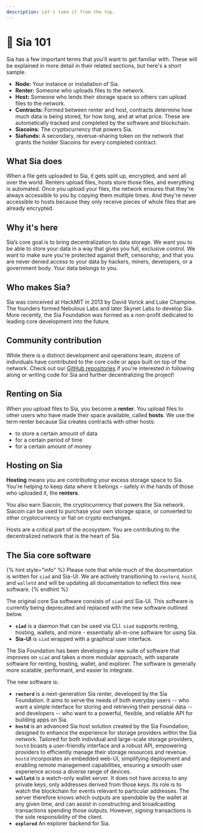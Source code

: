 ```yaml
---
description: Let's take it from the top.
---
```


# 🚧 Sia 101

Sia has a few important terms that you'll want to get familiar with. These will be explained in more detail in their related sections, but here's a short sample.

* **Node:** Your instance or installation of Sia.
* **Renter:** Someone who uploads files to the network.
* **Host:** Someone who lends their storage space so others can upload files to the network.
* **Contracts:** Formed between renter and host, contracts determine how much data is being stored, for how long, and at what price. These are automatically tracked and completed by the software and blockchain.
* **Siacoins:** The cryptocurrency that powers Sia.
* **Siafunds:** A secondary, revenue-sharing token on the network that grants the holder Siacoins for every completed contract.

## What Sia does

When a file gets uploaded to Sia, it gets split up, encrypted, and sent all over the world. Renters upload files, hosts store those files, and everything is automated. Once you upload your files, the network ensures that they're always accessible to you by copying them multiple times. And they're never accessible to hosts because they only receive pieces of whole files that are already encrypted.

## Why it's here

Sia’s core goal is to bring decentralization to data storage. We want you to be able to store your data in a way that gives you full, exclusive control. We want to make sure you're protected against theft, censorship, and that you are never denied access to your data by hackers, miners, developers, or a government body. Your data belongs to you.

## Who makes Sia?

Sia was conceived at HackMIT in 2013 by David Vorick and Luke Champine. The founders formed Nebulous Labs and later Skynet Labs to develop Sia. More recently, the Sia Foundation was formed as a non-profit dedicated to leading core development into the future.

## Community contribution

While there is a distinct development and operations team, dozens of individuals have contributed to the core code or apps built on top of the network. Check out our [GitHub repositories](https://github.com/SiaFoundation) if you're interested in following along or writing code for Sia and further decentralizing the project!

## **Renting on Sia**

When you upload files to Sia, you become a **renter**. You upload files to other users who have made their space available, called **hosts**. We use the term renter because Sia creates contracts with other hosts:

* to store a certain amount of data
* for a certain period of time
* for a certain amount of money

## Hosting on Sia

**Hosting** means you are contributing your excess storage space to Sia. You're helping to keep data where it belongs – safely in the hands of those who uploaded it, the **renters**.

You also earn Siacoin, the cryptocurrency that powers the Sia network. Siacoin can be used to purchase your own storage space, or converted to other cryptocurrency or fiat on crypto exchanges.

Hosts are a critical part of the ecosystem. You are contributing to the decentralized network that is the heart of Sia.

## The Sia core software

{% hint style="info" %}
Please note that while much of the documentation is written for `siad` and Sia-UI. We are actively transitioning to `renterd`, `hostd`, and `walletd` and will be updating all documentation to reflect this new software.
{% endhint %}

The original core Sia software consists of `siad` and Sia-UI. This software is currently being deprecated and replaced with the new software outlined below.

* **`siad`** is a daemon that can be used via CLI. `siad` supports renting, hosting, wallets, and more - essentially all-in-one software for using Sia.&#x20;
* **Sia-UI** is `siad` wrapped with a graphical user interface.

The Sia Foundation has been developing a new suite of software that improves on `siad` and takes a more modular approach, with separate software for renting, hosting, wallet, and explorer. The software is generally more scalable, performant, and easier to integrate.

The new software is:

* **`renterd`** is a next-generation Sia renter, developed by the Sia Foundation. It aims to serve the needs of both everyday users -- who want a simple interface for storing and retrieving their personal data -- and developers -- who want to a powerful, flexible, and reliable API for building apps on Sia.&#x20;
* **`hostd`** is an advanced Sia host solution created by the Sia Foundation, designed to enhance the experience for storage providers within the Sia network. Tailored for both individual and large-scale storage providers, `hostd` boasts a user-friendly interface and a robust API, empowering providers to efficiently manage their storage resources and revenue. `hostd` incorporates an embedded web-UI, simplifying deployment and enabling remote management capabilities, ensuring a smooth user experience across a diverse range of devices.
* **`walletd`** is a watch-only wallet server. It does not have access to any private keys, only addresses derived from those keys. Its role is to watch the blockchain for events relevant to particular addresses. The server therefore knows which outputs are spendable by the wallet at any given time, and can assist in constructing and broadcasting transactions spending those outputs. However, _signing_ transactions is the sole responsibility of the client.
* **`explored`** An explorer backend for Sia.

